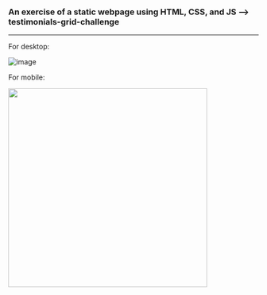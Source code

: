 ### An exercise of a static webpage using HTML, CSS, and JS --> testimonials-grid-challenge
---

For desktop:

![image](https://github.com/LucasSuL/testimonials-grid-challenge/assets/109936384/570cc9b3-a311-4e99-b04f-a1999b860847)

For mobile:

<img src= "https://github.com/LucasSuL/testimonials-grid-challenge/assets/109936384/834627cc-375f-4a0e-b3c2-eb58946c0555" width="400">
